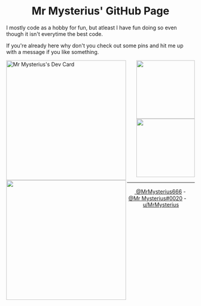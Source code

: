 <h1 align="center">Mr Mysterius' GitHub Page</h1>

I mostly code as a hobby for fun, but atleast I have fun doing so even though it isn't everytime the best code.

If you're already here why don't you check out some pins and hit me up with a message if you like something.

<a href="https://app.daily.dev/mrmysterius"><img src="https://api.daily.dev/devcards/acce68fe79c14518955f09669a57dcdb.png?r=yzj" height="320px" alt="Mr Mysterius's Dev Card"  align="left"/></a>
<img src="https://github-readme-stats.vercel.app/api/wakatime?username=MrMysterius&theme=dark" height="320px" align="left">
  
<div align="right">
  <img height="156px" src="https://github-readme-stats.vercel.app/api?username=mrmysterius&show_icons=true&theme=dark&count_private=true&cache_seconds=1800&include_all_commits=true">
  <br>
  <img height="156px" src="https://github-readme-stats.vercel.app/api/top-langs/?username=mrmysterius&layout=compact&theme=dark">
</div>

---

<div align="center">
  
  [<img src="https://abs.twimg.com/favicons/twitter.2.ico" height="15px"> @MrMysterius666](https://twitter.com/MrMysterius666) - [<img src="https://discord.com/assets/847541504914fd33810e70a0ea73177e.ico" height="15px"> @Mr Mysterius#0020](https://discord.nohobbysfound.net) - [<img src="https://www.redditstatic.com/desktop2x/img/favicon/favicon-32x32.png" height="15px"> u/MrMysterius](https://www.reddit.com/user/MrMysterius)

</div>
